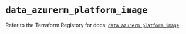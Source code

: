 # `data_azurerm_platform_image`

Refer to the Terraform Registory for docs: [`data_azurerm_platform_image`](https://www.terraform.io/docs/providers/azurerm/d/platform_image).
